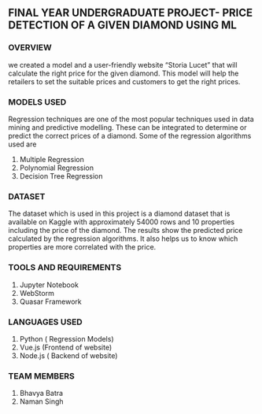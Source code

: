 ## FINAL YEAR UNDERGRADUATE PROJECT- PRICE DETECTION OF A GIVEN DIAMOND USING ML

### OVERVIEW
we created a model and a user-friendly website “Storia Lucet” that will calculate the right price for the given diamond. This model will help the retailers to set the suitable prices and customers to get the right prices.

### MODELS USED
Regression techniques are one of the most popular techniques used in data mining and predictive modelling. These can be integrated to determine or predict the correct prices of a diamond. Some of the regression algorithms used are
1) Multiple Regression
2) Polynomial Regression
3) Decision Tree Regression

### DATASET
The dataset which is used in this project is a diamond dataset that is available on Kaggle with approximately 54000 rows and 10 properties including the price of the diamond. The results show the predicted price calculated by the regression algorithms. It also helps us to know which properties are more correlated with the price.

### TOOLS AND REQUIREMENTS
1) Jupyter Notebook
2) WebStorm
3) Quasar Framework

### LANGUAGES USED
1) Python ( Regression Models)
2) Vue.js (Frontend of website)
3) Node.js ( Backend of website)

### TEAM MEMBERS
1) Bhavya Batra
2) Naman Singh

